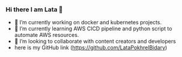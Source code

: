 ### Hi there I am Lata 👋  
- 🔭 I’m currently working on docker and kubernetes projects.
- 🌱 I’m currently learning AWS CICD pipeline and python script to automate AWS resources. 
- 👯 I’m looking to collaborate with content creators and developers
- here is my GitHub link 
(https://github.com/LataPokhrelBidary)




<!--
**LataPokhrelBidary/LataPokhrelBidary** is a ✨ _special_ ✨ repository because its `README.md` (this file) appears on your GitHub profile.

Here are some ideas to get you started:

- 🔭 I’m currently working on ...
- 🌱 I’m currently learning ...
- 👯 I’m looking to collaborate on ...
- 🤔 I’m looking for help with ...
- 💬 Ask me about ...
- 📫 How to reach me: ...
- 😄 Pronouns: ...
- ⚡ Fun fact: ...
-->
